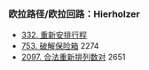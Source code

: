 
### 欧拉路径/欧拉回路：Hierholzer

* [332\. 重新安排行程](https://leetcode.cn/problems/reconstruct-itinerary/)
* [753\. 破解保险箱](https://leetcode.cn/problems/cracking-the-safe/) 2274
* [2097\. 合法重新排列数对](https://leetcode.cn/problems/valid-arrangement-of-pairs/) 2651
